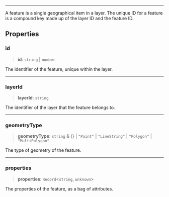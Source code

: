 ***

A feature is a single geographical item in a layer.
The unique ID for a feature is a compound key made up of the layer ID and the feature ID.

## Properties

### id

> **id**: `string` | `number`

The identifier of the feature, unique within the layer.

***

### layerId

> **layerId**: `string`

The identifier of the layer that the feature belongs to.

***

### geometryType

> **geometryType**: `string` & \{} | `"Point"` | `"LineString"` | `"Polygon"` | `"MultiPolygon"`

The type of geometry of the feature.

***

### properties

> **properties**: `Record`\<`string`, `unknown`>

The properties of the feature, as a bag of attributes.
